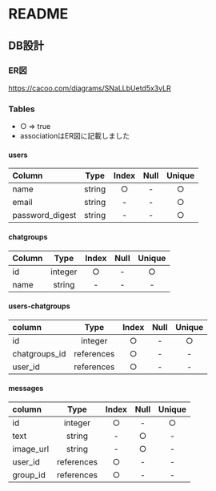 # README

## DB設計

### ER図
https://cacoo.com/diagrams/SNaLLbUetd5x3vLR

### Tables

+ ○ => true
+ associationはER図に記載しました

#### users

| Column          |  Type  | Index | Null | Unique |
|:----------------|:------:|:-----:|:----:|:------:|
| name            | string |   ○   |  -   |   ○    |
| email           | string |   -   |  -   |   ○    |
| password_digest | string |   -   |  -   |   ○    |

#### chatgroups

| Column |  Type   | Index | Null | Unique |
|:-------|:-------:|:-----:|:----:|:------:|
| id     | integer |   ○   |  -   |   ○    |
| name   | string  |   -   |  -   |   -    |

#### users-chatgroups

| column        |    Type    | Index | Null | Unique |
|:--------------|:----------:|:-----:|:----:|:------:|
| id            |  integer   |   ○   |  -   |   ○    |
| chatgroups_id | references |   ○   |  -   |   -    |
| user_id       | references |   ○   |  -   |   -    |

#### messages


| column    |    Type    | Index | Null | Unique |
|:----------|:----------:|:-----:|:----:|:------:|
| id        |  integer   |   ○   |  -   |   ○    |
| text      |   string   |   -   |  ○   |   -    |
| image_url |   string   |   -   |  ○   |   -    |
| user_id   | references |   ○   |  -   |   -    |
| group_id  | references |   ○   |  -   |   -    |
